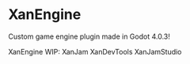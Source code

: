 # XanEngine

Custom game engine plugin made in Godot 4.0.3!

XanEngine WIP:
XanJam
XanDevTools
XanJamStudio

